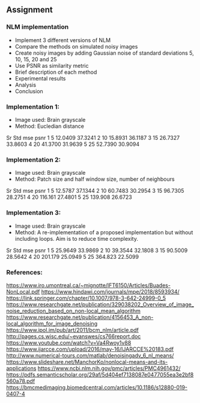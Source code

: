 ## Assignment

### NLM implementation

* Implement 3 different versions of NLM
* Compare the methods on simulated noisy images
* Create noisy images by adding Gaussian noise of standard deviations 5, 10, 15, 20 and 25
* Use PSNR as similarity metric
* Brief description of each method
* Experimental results
* Analysis
* Conclusion


### Implementation 1:

* Image used: Brain grayscale
* Method: Eucledian distance

Sr      Std          mse         psnr
1       5            12.0409     37.3241
2       10           15.8931     36.1187
3       15           26.7327     33.8603
4       20           41.3700     31.9639
5       25           52.7390     30.9094

### Implementation 2:

* Image used: Brain grayscale
* Method: Patch size and half window size, number of neighbours

Sr      Std          mse         psnr
1       5            12.5787     37.1344
2       10           60.7483     30.2954
3       15           96.7305     28.2751
4       20           116.161     27.4801
5       25           139.908     26.6723

### Implementation 3:

* Image used: Brain grayscale
* Method: A re-implementation of a proposed implementation but without including loops. Aim is to reduce time complexity.

Sr      Std          mse         psnr
1       5            25.9649     33.9869
2       10           39.3544     32.1808
3       15           90.5009     28.5642
4       20           201.179     25.0949
5       25           364.823     22.5099

### References:

https://www.iro.umontreal.ca/~mignotte/IFT6150/Articles/Buades-NonLocal.pdf
https://www.hindawi.com/journals/mpe/2018/8593934/
https://link.springer.com/chapter/10.1007/978-3-642-24999-0_5
https://www.researchgate.net/publication/329038202_Overview_of_image_noise_reduction_based_on_non-local_mean_algorithm
https://www.researchgate.net/publication/4156453_A_non-local_algorithm_for_image_denoising
https://www.ipol.im/pub/art/2011/bcm_nlm/article.pdf
http://pages.cs.wisc.edu/~evanswes/cs766report.doc
https://www.youtube.com/watch?v=Va4Rwoy1v88
https://www.ijarcce.com/upload/2016/may-16/IJARCCE%20183.pdf
http://www.numerical-tours.com/matlab/denoisingadv_6_nl_means/
https://www.slideshare.net/ManchorKo/nonlocal-means-and-its-applications
https://www.ncbi.nlm.nih.gov/pmc/articles/PMC4961432/
https://pdfs.semanticscholar.org/29af/5d404ef7138087e0477055ea3e2bf8560a78.pdf
https://bmcmedimaging.biomedcentral.com/articles/10.1186/s12880-019-0407-4